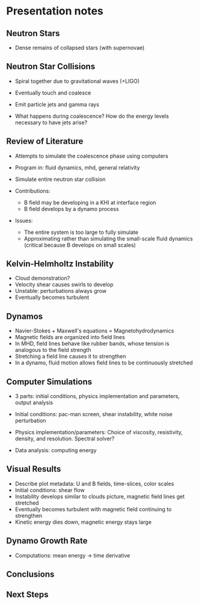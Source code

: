 # Presentation notes

## Neutron Stars

- Dense remains of collapsed stars (with supernovae)

## Neutron Star Collisions

- Spiral together due to gravitational waves (+LIGO)
- Eventually touch and coalesce
- Emit particle jets and gamma rays

- What happens during coalescence? How do the energy levels necessary to have jets arise?

## Review of Literature

- Attempts to simulate the coalescence phase using computers
- Program in: fluid dynamics, mhd, general relativity
- Simulate entire neutron star collision

- Contributions:
    - B field may be developing in a KHI at interface region
    - B field develops by a dynamo process

- Issues:
    - The entire system is too large to fully simulate
    - Approximating rather than simulating the small-scale fluid dynamics (critical because B develops on small scales)

## Kelvin-Helmholtz Instability

- Cloud demonstration?
- Velocity shear causes swirls to develop
- Unstable: perturbations always grow
- Eventually becomes turbulent

## Dynamos

- Navier-Stokes + Maxwell's equations = Magnetohydrodynamics
- Magnetic fields are organized into field lines
- In MHD, field lines behave like rubber bands, whose tension is analogous to the field strength
- Stretching a field line causes it to strengthen
- In a dynamo, fluid motion allows field lines to be continuously stretched

## Computer Simulations

- 3 parts: initial conditions, physics implementation and parameters, output analysis

- Initial conditions: pac-man screen, shear instability, white noise perturbation
- Physics implementation/parameters: Choice of viscosity, resistivity, density, and resolution. Spectral solver?
- Data analysis: computing energy

## Visual Results

- Describe plot metadata: U and B fields, time-slices, color scales
- Initial conditions: shear flow
- Instability develops similar to clouds picture, magnetic field lines get stretched
- Eventually becomes turbulent with magnetic field continuing to strengthen
- Kinetic energy dies down, magnetic energy stays large

## Dynamo Growth Rate

- Computations: mean energy -> time derivative

## Conclusions

## Next Steps
